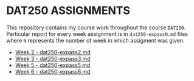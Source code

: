 # DAT250 ASSIGNMENTS
This repository contains my course work throughout the course `DAT250`. Particular
report for every week assignment is in `dat250-expassN.md` files where `N` represents the number of week in which assigment was given.

- [Week 2 - dat250-expass2.md](./dat250-expass2.md)
- [Week 3 - dat250-expass3.md](./dat250-expass3.md)
- [Week 5 - dat250-expass5.md](./dat250-expass5.md)
- [Week 6 - dat250-expass6.md](./dat250-expass6.md)

